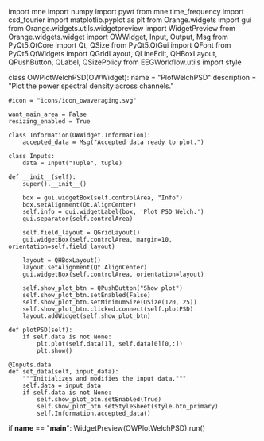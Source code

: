 import mne
import numpy
import pywt
from mne.time_frequency import csd_fourier
import matplotlib.pyplot as plt
from Orange.widgets import gui
from Orange.widgets.utils.widgetpreview import WidgetPreview
from Orange.widgets.widget import OWWidget, Input, Output, Msg
from PyQt5.QtCore import Qt, QSize
from PyQt5.QtGui import QFont
from PyQt5.QtWidgets import QGridLayout, QLineEdit, QHBoxLayout, QPushButton, QLabel, QSizePolicy
from EEGWorkflow.utils import style


class OWPlotWelchPSD(OWWidget):
	name = "PlotWelchPSD"
	description = "Plot the power spectral density across channels."

	#icon = "icons/icon_owaveraging.svg"

	want_main_area = False
	resizing_enabled = True

	class Information(OWWidget.Information):
		accepted_data = Msg("Accepted data ready to plot.")

	class Inputs:
		data = Input("Tuple", tuple)

	def __init__(self):
		super().__init__()

		box = gui.widgetBox(self.controlArea, "Info")
		box.setAlignment(Qt.AlignCenter)
		self.info = gui.widgetLabel(box, 'Plot PSD Welch.')
		gui.separator(self.controlArea)

		self.field_layout = QGridLayout()
		gui.widgetBox(self.controlArea, margin=10, orientation=self.field_layout)

		layout = QHBoxLayout()
		layout.setAlignment(Qt.AlignCenter)
		gui.widgetBox(self.controlArea, orientation=layout)

		self.show_plot_btn = QPushButton("Show plot")
		self.show_plot_btn.setEnabled(False)
		self.show_plot_btn.setMinimumSize(QSize(120, 25))
		self.show_plot_btn.clicked.connect(self.plotPSD)
		layout.addWidget(self.show_plot_btn)
	
	def plotPSD(self):
		if self.data is not None:
			plt.plot(self.data[1], self.data[0][0,:])
			plt.show()
	
	@Inputs.data
	def set_data(self, input_data):
		"""Initializes and modifies the input data."""
		self.data = input_data
		if self.data is not None:
			self.show_plot_btn.setEnabled(True)
			self.show_plot_btn.setStyleSheet(style.btn_primary)
			self.Information.accepted_data()

if __name__ == "__main__":
	WidgetPreview(OWPlotWelchPSD).run()
